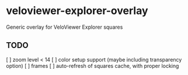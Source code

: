 # veloviewer-explorer-overlay
Generic overlay for VeloViewer Explorer squares

## TODO
[ ] zoom level < 14
[ ] color setup support (maybe including transparency option)
[ ] frames
[ ] auto-refresh of squares cache, with proper locking

